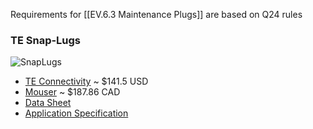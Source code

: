  Requirements for [[EV.6.3 Maintenance Plugs]] are based on Q24 rules

### TE Snap-Lugs
![SnapLugs](https://www.te.com/content/dam/te-com/catalog/part/022/269/341/2226934-1-t1.jpg/jcr:content/renditions/product-details.png?w=220)

- <a href="https://www.te.com/usa-en/product-2226742-3.html">TE Connectivity</a> ~ $141.5 USD
- <a href="https://www.mouser.ca/ProductDetail/TE-Connectivity-Raychem/2226742-3?qs=%252BlF%252B75lapNL69ybiXPYWJA%3D%3D">Mouser</a> ~ $187.86 CAD
- <a href="https://www.mouser.ca/datasheet/2/418/8/ENG_CD_2226742_B-2497654.pdf">Data Sheet</a>
- <a href="https://www.te.com/commerce/DocumentDelivery/DDEController?Action=showdoc&DocId=Specification+Or+Standard%7F114-32130%7FA%7Fpdf%7FEnglish%7FENG_SS_114-32130_A.pdf%7F2226744-7">Application Specification</a>
